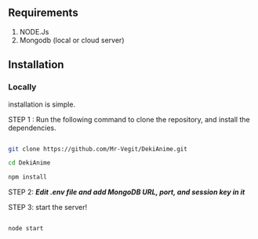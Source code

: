 ## Requirements


1. NODE.Js
2. Mongodb (local or cloud server)


## Installation

### Locally

installation is simple.

  

STEP 1 : Run the following command to clone the repository, and install the dependencies.

  

```sh

git clone https://github.com/Mr-Vegit/DekiAnime.git

cd DekiAnime

npm install 

```



STEP 2: ***Edit .env file and add MongoDB URL, port, and session key in it***


STEP 3: start the server!
  

```sh

node start

```



